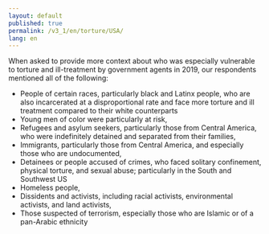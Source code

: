 ```yaml
---
layout: default
published: true
permalink: /v3_1/en/torture/USA/
lang: en
---
```


When asked to provide more context about who was especially vulnerable to torture and ill-treatment by government agents in 2019, our respondents mentioned all of the following:

- People of certain races, particularly black and Latinx people, who are also incarcerated at a disproportional rate and face more torture and ill treatment compared to their white counterparts 
- Young men of color were particularly at risk, 
- Refugees and asylum seekers, particularly those from Central America, who were indefinitely detained and separated from their families, 
- Immigrants, particularly those from Central America, and especially those who are undocumented, 
- Detainees or people accused of crimes, who faced solitary confinement, physical torture, and sexual abuse; particularly in the South and Southwest US 
- Homeless people,  
- Dissidents and activists, including racial activists, environmental activists, and land activists, 
- Those suspected of terrorism, especially those who are Islamic or of a pan-Arabic ethnicity 

